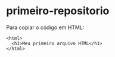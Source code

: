 # primeiro-repositorio

Para copiar o código em HTML: 
```
<html>
  <h1>Meu primeiro arquivo HTML</h1>
</html>
```
